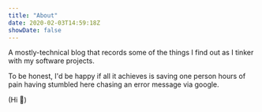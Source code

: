 ```yaml
---
title: "About"
date: 2020-02-03T14:59:18Z
showDate: false
---
```


A mostly-technical blog that records some of the things I find out as I tinker with my software projects.

To be honest, I'd be happy if all it achieves is saving one person hours of pain having stumbled here chasing an error message via google.

(Hi 👋)
